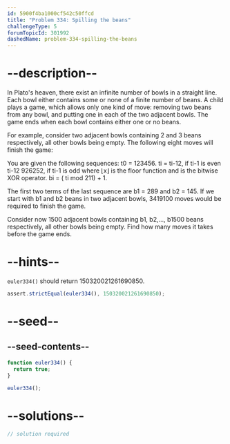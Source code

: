 ```yaml
---
id: 5900f4ba1000cf542c50ffcd
title: "Problem 334: Spilling the beans"
challengeType: 5
forumTopicId: 301992
dashedName: problem-334-spilling-the-beans
---
```


# --description--

In Plato's heaven, there exist an infinite number of bowls in a straight line. Each bowl either contains some or none of a finite number of beans. A child plays a game, which allows only one kind of move: removing two beans from any bowl, and putting one in each of the two adjacent bowls. The game ends when each bowl contains either one or no beans.

For example, consider two adjacent bowls containing 2 and 3 beans respectively, all other bowls being empty. The following eight moves will finish the game:

<!-- TODO Use MathJax and re-write from projecteuler.net -->

You are given the following sequences: t0 = 123456. ti = ti-12, if ti-1 is even ti-12 926252, if ti-1 is odd where ⌊x⌋ is the floor function and is the bitwise XOR operator. bi = ( ti mod 211) + 1.

The first two terms of the last sequence are b1 = 289 and b2 = 145. If we start with b1 and b2 beans in two adjacent bowls, 3419100 moves would be required to finish the game.

Consider now 1500 adjacent bowls containing b1, b2,..., b1500 beans respectively, all other bowls being empty. Find how many moves it takes before the game ends.

# --hints--

`euler334()` should return 150320021261690850.

```js
assert.strictEqual(euler334(), 150320021261690850);
```

# --seed--

## --seed-contents--

```js
function euler334() {
  return true;
}

euler334();
```

# --solutions--

```js
// solution required
```
